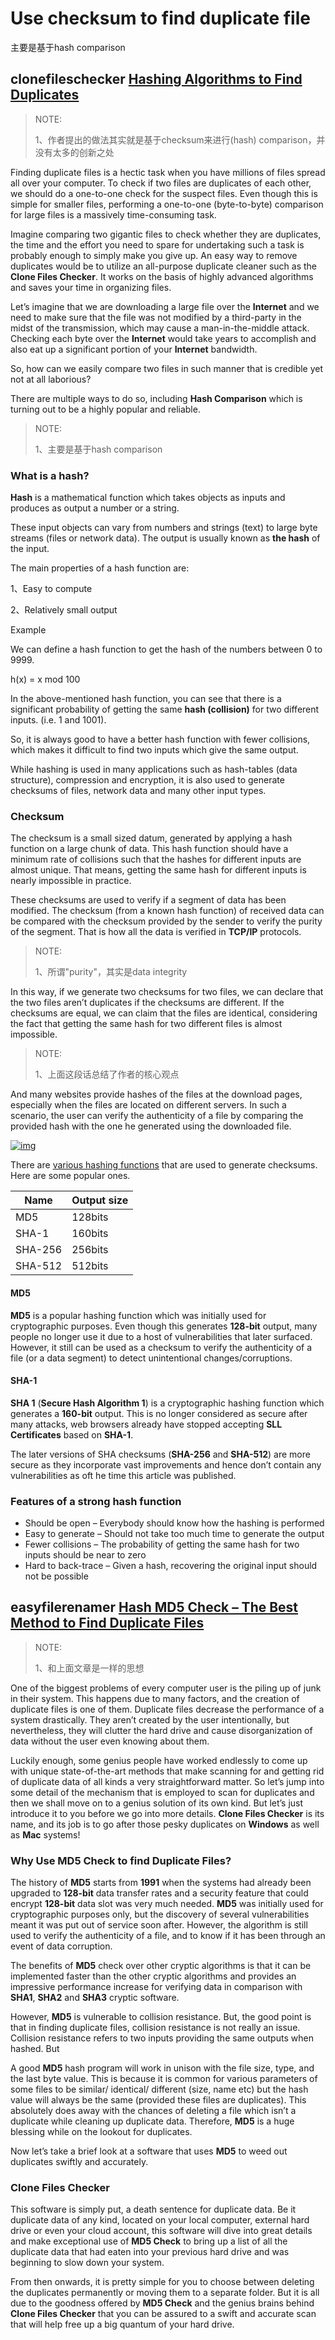 # Use checksum to find duplicate file

主要是基于hash comparison

## clonefileschecker [Hashing Algorithms to Find Duplicates](https://www.clonefileschecker.com/blog/hashing-algorithms-to-find-duplicates/)

> NOTE: 
>
> 1、作者提出的做法其实就是基于checksum来进行(hash) comparison，并没有太多的创新之处

Finding duplicate files is a hectic task when you have millions of files spread all over your computer. To check if two files are duplicates of each other, we should do a one-to-one check for the suspect files. Even though this is simple for smaller files, performing a one-to-one (byte-to-byte) comparison for large files is a massively time-consuming task.



Imagine comparing two gigantic files to check whether they are duplicates, the time and the effort you need to spare for undertaking such a task is probably enough to simply make you give up. An easy way to remove duplicates would be to utilize an all-purpose duplicate cleaner such as the **Clone Files Checker**. It works on the basis of highly advanced algorithms and saves your time in organizing files.

Let’s imagine that we are downloading a large file over the **Internet** and we need to make sure that the file was not modified by a third-party in the midst of the transmission, which may cause a man-in-the-middle attack. Checking each byte over the **Internet** would take years to accomplish and also eat up a significant portion of your **Internet** bandwidth.

So, how can we easily compare two files in such manner that is credible yet not at all laborious?

There are multiple ways to do so, including **Hash Comparison** which is turning out to be a highly popular and reliable.

> NOTE: 
>
> 1、主要是基于hash comparison

### **What is a hash?**

**Hash** is a mathematical function which takes objects as inputs and produces as output a number or a string.

These input objects can vary from numbers and strings (text) to large byte streams (files or network data). The output is usually known as **the hash** of the input.

The main properties of a hash function are:

1、Easy to compute

2、Relatively small output

Example

We can define a hash function to get the hash of the numbers between 0 to 9999.

h(x) = x mod 100

In the above-mentioned hash function, you can see that there is a significant probability of getting the same **hash (collision)** for two different inputs. (i.e. 1 and 1001).

So, it is always good to have a better hash function with fewer collisions, which makes it difficult to find two inputs which give the same output.

While hashing is used in many applications such as hash-tables (data structure), compression and encryption, it is also used to generate checksums of files, network data and many other input types.

 

### Checksum

The checksum is a small sized datum, generated by applying a hash function on a large chunk of data. This hash function should have a minimum rate of collisions such that the hashes for different inputs are almost unique. That means, getting the same hash for different inputs is nearly impossible in practice.

These checksums are used to verify if a segment of data has been modified. The checksum (from a known hash function) of received data can be compared with the checksum provided by the sender to verify the purity of the segment. That is how all the data is verified in **TCP/IP** protocols.

> NOTE: 
>
> 1、所谓"purity"，其实是data integrity

In this way, if we generate two checksums for two files, we can declare that the two files aren’t duplicates if the checksums are different. If the checksums are equal, we can claim that the files are identical, considering the fact that getting the same hash for two different files is almost impossible.

> NOTE: 
>
> 1、上面这段话总结了作者的核心观点

And many websites provide hashes of the files at the download pages, especially when the files are located on different servers. In such a scenario, the user can verify the authenticity of a file by comparing the provided hash with the one he generated using the downloaded file.

[![img](https://www.clonefileschecker.com/blog/wp-content/uploads/2017/06/image1.png)](https://www.clonefileschecker.com/blog/wp-content/uploads/2017/06/image1.png)

There are [various hashing functions](https://en.wikipedia.org/wiki/List_of_hash_functions) that are used to generate checksums. Here are some popular ones.

| **Name** | **Output size** |
| -------- | --------------- |
| MD5      | 128bits         |
| SHA-1    | 160bits         |
| SHA-256  | 256bits         |
| SHA-512  | 512bits         |

#### **MD5**

**MD5** is a popular hashing function which was initially used for cryptographic purposes. Even though this generates **128-bit** output, many people no longer use it due to a host of vulnerabilities that later surfaced. However, it still can be used as a checksum to verify the authenticity of a file (or a data segment) to detect unintentional changes/corruptions.

#### **SHA-1**

**SHA 1** (**Secure Hash Algorithm 1**) is a cryptographic hashing function which generates a **160-bit** output. This is no longer considered as secure after many attacks, web browsers already have stopped accepting **SLL Certificates** based on **SHA-1**.

The later versions of SHA checksums (**SHA-256** and **SHA-512**) are more secure as they incorporate vast improvements and hence don’t contain any vulnerabilities as oft he time this article was published.

 

### **Features of a strong hash function**

- Should be open – Everybody should know how the hashing is performed
- Easy to generate – Should not take too much time to generate the output
- Fewer collisions – The probability of getting the same hash for two inputs should be near to zero
- Hard to back-trace – Given a hash, recovering the original input should not be possible





## easyfilerenamer [Hash MD5 Check – The Best Method to Find Duplicate Files](https://easyfilerenamer.com/blog/2017/11/17/hash-md5-check-best-method-find-duplicate-files/)

> NOTE: 
>
> 1、和上面文章是一样的思想

One of the biggest problems of every computer user is the piling up of junk in their system. This happens due to many factors, and the creation of duplicate files is one of them. Duplicate files decrease the performance of a system drastically. They aren’t created by the user intentionally, but nevertheless, they will clutter the hard drive and cause disorganization of data without the user even knowing about them.



Luckily enough, some genius people have worked endlessly to come up with unique state-of-the-art methods that make scanning for and getting rid of duplicate data of all kinds a very straightforward matter. So let’s jump into some detail of the mechanism that is employed to scan for duplicates and then we shall move on to a genius solution of its own kind. But let’s just introduce it to you before we go into more details. **Clone Files Checker** is its name, and its job is to go after those pesky duplicates on **Windows** as well as **Mac** systems!





### **Why Use MD5 Check to find Duplicate Files?**

The history of **MD5** starts from **1991** when the systems had already been upgraded to **128-bit** data transfer rates and a security feature that could encrypt **128-bit** data slot was very much needed. **MD5** was initially used for cryptographic purposes only, but the discovery of several vulnerabilities meant it was put out of service soon after. However, the algorithm is still used to verify the authenticity of a file, and to know if it has been through an event of data corruption.

The benefits of **MD5** check over other cryptic algorithms is that it can be implemented faster than the other cryptic algorithms and provides an impressive performance increase for verifying data in comparison with **SHA1**, **SHA2** and **SHA3** cryptic software.

However, **MD5** is vulnerable to collision resistance. But, the good point is that in finding duplicate files, collision resistance is not really an issue. Collision resistance refers to two inputs providing the same outputs when hashed. But

A good **MD5** hash program will work in unison with the file size, type, and the last byte value. This is because it is common for various parameters of some files to be similar/ identical/ different (size, name etc) but the hash value will always be the same (provided these files are duplicates). This absolutely does away with the chances of deleting a file which isn’t a duplicate while cleaning up duplicate data. Therefore, **MD5** is a huge blessing while on the lookout for duplicates.

Now let’s take a brief look at a software that uses **MD5** to weed out duplicates swiftly and accurately.

 

### **Clone Files Checker**

This software is simply put, a death sentence for duplicate data. Be it duplicate data of any kind, located on your local computer, external hard drive or even your cloud account, this software will dive into great details and make exceptional use of **MD5 Check** to bring up a list of all the duplicate data that had eaten into your previous hard drive and was beginning to slow down your system.

From then onwards, it is pretty simple for you to choose between deleting the duplicates permanently or moving them to a separate folder. But it is all due to the goodness offered by **MD5 Check** and the genius brains behind **Clone Files Checker** that you can be assured to a swift and accurate scan that will help free up a big quantum of your hard drive.

